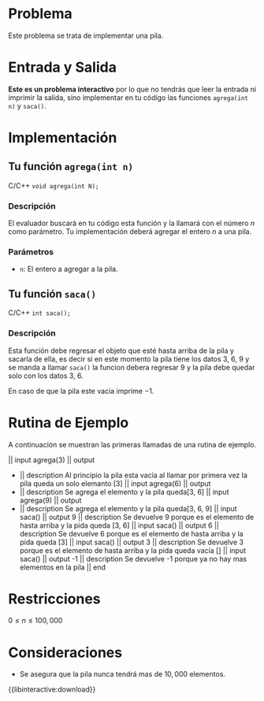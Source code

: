 # Problema

Este problema se trata de implementar una pila.

# Entrada y Salida

**Este es un problema interactivo** por lo que no tendrás que leer la entrada ni imprimir la salida, sino implementar en tu código las funciones `agrega(int n)` y `saca()`.

# Implementación

## Tu función `agrega(int n)`

C/C++ `void agrega(int N);`

### Descripción

El evaluador buscará en tu código esta función y la llamará con el número $n$ como parámetro. Tu implementación deberá agregar el entero $n$ a una pila.

### Parámetros

- `n`: El entero a agregar a la pila.

## Tu función `saca()`

C/C++ `int saca();`

### Descripción

Esta función debe regresar el objeto que esté hasta arriba de la pila y sacarla de ella, es decir si en este momento la pila tiene los datos 3, 6, 9 y se manda a llamar `saca()` la funcion debera regresar 9 y la pila debe quedar solo con los datos 3, 6.

En caso de que la pila este vacía imprime $-1$.

# Rutina de Ejemplo

A continuación se muestran las primeras llamadas de una rutina de ejemplo.

|| input
agrega(3)
|| output

- || description
  Al principio la pila esta vacía al llamar por primera vez la pila queda un solo elemanto [3]
  || input
  agrega(6)
  || output
- || description
  Se agrega el elemento y la pila queda[3, 6]
  || input
  agrega(9)
  || output
- || description
  Se agrega el elemento y la pila queda[3, 6, 9]
  || input
  saca()
  || output
  9
  || description
  Se devuelve 9 porque es el elemento de hasta arriba y la pida queda [3, 6]
  || input
  saca()
  || output
  6
  || description
  Se devuelve 6 porque es el elemento de hasta arriba y la pida queda [3]
  || input
  saca()
  || output
  3
  || description
  Se devuelve 3 porque es el elemento de hasta arriba y la pida queda vacía []
  || input
  saca()
  || output
  -1
  || description
  Se devuelve -1 porque ya no hay mas elementos en la pila
  || end

# Restricciones

$0 \leq n \leq 100,000$

# Consideraciones

- Se asegura que la pila nunca tendrá mas de $10,000$ elementos.

{{libinteractive:download}}
